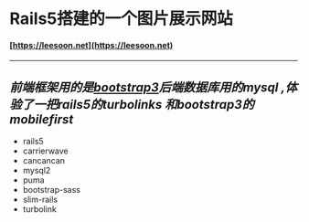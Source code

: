 # Rails5搭建的一个图片展示网站
#### [https://leesoon.net](https://leesoon.net)
---- 
_前端框架用的是[bootstrap3](https://getbootstrap.com/)后端数据库用的mysql ,体验了一把rails5的turbolinks 和bootstrap3的 mobilefirst_
---- 
+ rails5
+ carrierwave
+ cancancan
+ mysql2
+ puma
+ bootstrap-sass
+ slim-rails
+ turbolink